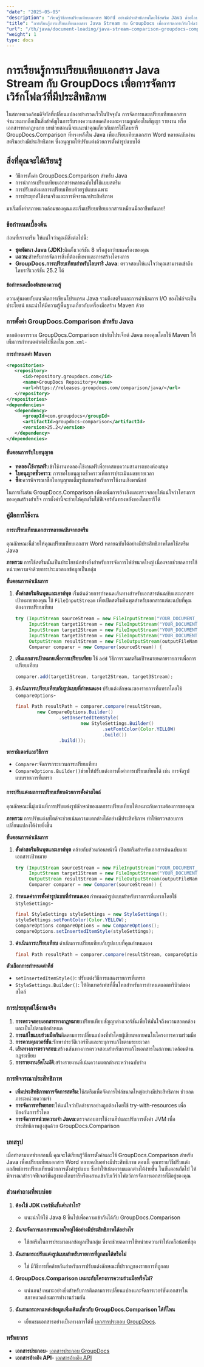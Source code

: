 ```yaml
---
"date": "2025-05-05"
"description": "เรียนรู้วิธีการเปรียบเทียบเอกสาร Word อย่างมีประสิทธิภาพโดยใช้สตรีม Java ด้วยไลบรารี GroupDocs.Comparison ที่ทรงพลัง เรียนรู้การเปรียบเทียบตามสตรีมและปรับแต่งรูปแบบ"
"title": "การเรียนรู้การเปรียบเทียบเอกสาร Java Stream กับ GroupDocs เพื่อการจัดการเวิร์กโฟลว์ที่มีประสิทธิภาพ"
"url": "/th/java/document-loading/java-stream-comparison-groupdocs-comparison/"
"weight": 1
type: docs
---
```

# การเรียนรู้การเปรียบเทียบเอกสาร Java Stream กับ GroupDocs เพื่อการจัดการเวิร์กโฟลว์ที่มีประสิทธิภาพ

ในสภาพแวดล้อมดิจิทัลที่เปลี่ยนแปลงอย่างรวดเร็วในปัจจุบัน การจัดการและเปรียบเทียบเอกสารจำนวนมากถือเป็นสิ่งสำคัญในการรับรองความสอดคล้องและความถูกต้องในสัญญา รายงาน หรือเอกสารทางกฎหมาย บทช่วยสอนนี้จะแนะนำคุณเกี่ยวกับการใช้ไลบรารี GroupDocs.Comparison ที่ทรงพลังใน Java เพื่อเปรียบเทียบเอกสาร Word หลายฉบับผ่านสตรีมอย่างมีประสิทธิภาพ ซึ่งอนุญาตให้ปรับแต่งด้วยการตั้งค่ารูปแบบได้

## สิ่งที่คุณจะได้เรียนรู้
- วิธีการตั้งค่า GroupDocs.Comparison สำหรับ Java
- การนำการเปรียบเทียบเอกสารหลายฉบับไปใช้แบบสตรีม
- การปรับแต่งผลการเปรียบเทียบด้วยรูปแบบเฉพาะ
- การประยุกต์ใช้งานจริงและการพิจารณาประสิทธิภาพ

มาเริ่มตั้งค่าสภาพแวดล้อมของคุณและเริ่มเปรียบเทียบเอกสารเหมือนมืออาชีพกันเลย!

### ข้อกำหนดเบื้องต้น
ก่อนที่เราจะเริ่ม ให้แน่ใจว่าคุณมีสิ่งต่อไปนี้:
- **ชุดพัฒนา Java (JDK)**:ติดตั้งเวอร์ชัน 8 หรือสูงกว่าบนเครื่องของคุณ
- **เมเวน**:สำหรับการจัดการสิ่งที่ต้องพึ่งพาและการสร้างโครงการ
- **GroupDocs.การเปรียบเทียบสำหรับไลบรารี Java**: ตรวจสอบให้แน่ใจว่าคุณสามารถเข้าถึงไลบรารีเวอร์ชัน 25.2 ได้

#### ข้อกำหนดเบื้องต้นของความรู้
ความคุ้นเคยกับแนวคิดการเขียนโปรแกรม Java รวมถึงสตรีมและการดำเนินการ I/O ของไฟล์จะเป็นประโยชน์ แนะนำให้มีความรู้พื้นฐานเกี่ยวกับเครื่องมือสร้าง Maven ด้วย

### การตั้งค่า GroupDocs.Comparison สำหรับ Java
หากต้องการรวม GroupDocs.Comparison เข้ากับโปรเจ็กต์ Java ของคุณโดยใช้ Maven ให้เพิ่มการกำหนดค่าต่อไปนี้ลงใน `pom.xml`-

**การกำหนดค่า Maven**
```xml
<repositories>
   <repository>
      <id>repository.groupdocs.com</id>
      <name>GroupDocs Repository</name>
      <url>https://releases.groupdocs.com/comparison/java/</url>
   </repository>
</repositories>
<dependencies>
   <dependency>
      <groupId>com.groupdocs</groupId>
      <artifactId>groupdocs-comparison</artifactId>
      <version>25.2</version>
   </dependency>
</dependencies>
```

#### ขั้นตอนการรับใบอนุญาต
- **ทดลองใช้งานฟรี**:เข้าใช้งานทดลองใช้งานฟรีเพื่อทดสอบความสามารถของห้องสมุด
- **ใบอนุญาตชั่วคราว**: การขอใบอนุญาตชั่วคราวเพื่อการประเมินผลขยายเวลา
- **ซื้อ**:ควรพิจารณาซื้อใบอนุญาตเต็มรูปแบบสำหรับการใช้งานเชิงพาณิชย์

ในการเริ่มต้น GroupDocs.Comparison เพียงเพิ่มการอ้างอิงและตรวจสอบให้แน่ใจว่าโครงการของคุณสร้างสำเร็จ การตั้งค่านี้จะช่วยให้คุณเริ่มใช้ฟีเจอร์อันทรงพลังของไลบรารีได้

### คู่มือการใช้งาน
#### การเปรียบเทียบเอกสารหลายฉบับจากสตรีม
คุณลักษณะนี้ช่วยให้คุณเปรียบเทียบเอกสาร Word หลายฉบับได้อย่างมีประสิทธิภาพโดยใช้สตรีม Java

**ภาพรวม**
การใช้สตรีมนั้นเป็นประโยชน์อย่างยิ่งสำหรับการจัดการไฟล์ขนาดใหญ่ เนื่องจากช่วยลดการใช้หน่วยความจำด้วยการประมวลผลข้อมูลเป็นกลุ่ม

**ขั้นตอนการดำเนินการ**
1. **ตั้งค่าสตรีมอินพุตและเอาต์พุต**
   เริ่มต้นด้วยการกำหนดเส้นทางสำหรับเอกสารต้นฉบับและเอกสารเป้าหมายของคุณ ใช้ `FileInputStream` เพื่อเปิดสตรีมอินพุตสำหรับเอกสารแต่ละฉบับที่คุณต้องการเปรียบเทียบ
   ```java
   try (InputStream sourceStream = new FileInputStream("YOUR_DOCUMENT_DIRECTORY/SOURCE_WORD");
        InputStream target1Stream = new FileInputStream("YOUR_DOCUMENT_DIRECTORY/TARGET1_WORD");
        InputStream target2Stream = new FileInputStream("YOUR_DOCUMENT_DIRECTORY/TARGET2_WORD");
        InputStream target3Stream = new FileInputStream("YOUR_DOCUMENT_DIRECTORY/TARGET3_WORD");
        OutputStream resultStream = new FileOutputStream(outputFileName);
        Comparer comparer = new Comparer(sourceStream)) {
   ```

2. **เพิ่มเอกสารเป้าหมายเพื่อการเปรียบเทียบ**
   ใช้ `add` วิธีการรวมสตรีมเป้าหมายหลายรายการเพื่อการเปรียบเทียบ
   ```java
   comparer.add(target1Stream, target2Stream, target3Stream);
   ```

3. **ดำเนินการเปรียบเทียบกับรูปแบบที่กำหนดเอง**
   ปรับแต่งลักษณะของรายการที่แทรกโดยใช้ `CompareOptions`-
   ```java
   final Path resultPath = comparer.compare(resultStream,
           new CompareOptions.Builder()
                   .setInsertedItemStyle(
                           new StyleSettings.Builder()
                                   .setFontColor(Color.YELLOW)
                                   .build())
                   .build());
   ```

**พารามิเตอร์และวิธีการ**
- `Comparer`:จัดการกระบวนการเปรียบเทียบ
- `CompareOptions.Builder()`ช่วยให้ปรับแต่งการตั้งค่าการเปรียบเทียบได้ เช่น การจัดรูปแบบรายการที่แทรก

#### การปรับแต่งผลการเปรียบเทียบด้วยการตั้งค่าสไตล์
คุณลักษณะนี้มุ่งเน้นที่การปรับแต่งรูปลักษณ์ของผลการเปรียบเทียบให้เหมาะกับความต้องการของคุณ

**ภาพรวม**
การปรับแต่งสไตล์จะช่วยเน้นความแตกต่างได้อย่างมีประสิทธิภาพ ทำให้ตรวจสอบการเปลี่ยนแปลงได้ง่ายยิ่งขึ้น

**ขั้นตอนการดำเนินการ**
1. **ตั้งค่าสตรีมอินพุตและเอาต์พุต**
   คล้ายกับส่วนก่อนหน้านี้ เปิดสตรีมสำหรับเอกสารต้นฉบับและเอกสารเป้าหมาย
   ```java
   try (InputStream sourceStream = new FileInputStream("YOUR_DOCUMENT_DIRECTORY/SOURCE_WORD");
        InputStream target1Stream = new FileInputStream("YOUR_DOCUMENT_DIRECTORY/TARGET_WORD");
        OutputStream resultStream = new FileOutputStream(outputFileName);
        Comparer comparer = new Comparer(sourceStream)) {
   ```

2. **กำหนดค่าการตั้งค่ารูปแบบที่กำหนดเอง**
   กำหนดค่ารูปแบบสำหรับรายการที่แทรกโดยใช้ `StyleSettings`-
   ```java
   final StyleSettings styleSettings = new StyleSettings();
   styleSettings.setFontColor(Color.YELLOW);
   CompareOptions compareOptions = new CompareOptions();
   compareOptions.setInsertedItemStyle(styleSettings);
   ```

3. **ดำเนินการเปรียบเทียบ**
   ดำเนินการเปรียบเทียบกับรูปแบบที่คุณกำหนดเอง
   ```java
   final Path resultPath = comparer.compare(resultStream, compareOptions);
   ```

**ตัวเลือกการกำหนดค่าคีย์**
- `setInsertedItemStyle()`: ปรับแต่งวิธีการแสดงรายการที่แทรก
- `StyleSettings.Builder()`: ให้อินเทอร์เฟซที่ลื่นไหลสำหรับการกำหนดแอตทริบิวต์ของสไตล์

### การประยุกต์ใช้งานจริง
1. **การตรวจสอบเอกสารทางกฎหมาย**:เปรียบเทียบสัญญาต่างเวอร์ชันเพื่อให้มั่นใจถึงความสอดคล้องและเป็นไปตามข้อกำหนด
2. **การแก้ไขแบบร่วมมือกัน**ติดตามการเปลี่ยนแปลงที่ทำโดยผู้เขียนหลายคนในโครงการความร่วมมือ
3. **การควบคุมเวอร์ชัน**:รักษาประวัติเวอร์ชันและระบุการแก้ไขตามระยะเวลา
4. **เส้นทางการตรวจสอบ**:สร้างเส้นทางการตรวจสอบสำหรับการแก้ไขเอกสารในสภาพแวดล้อมด้านกฎระเบียบ
5. **การรายงานอัตโนมัติ**:สร้างรายงานที่เน้นความแตกต่างระหว่างฉบับร่าง

### การพิจารณาประสิทธิภาพ
- **เพิ่มประสิทธิภาพการจัดการสตรีม**:ใช้สตรีมเพื่อจัดการไฟล์ขนาดใหญ่อย่างมีประสิทธิภาพ ช่วยลดภาระหน่วยความจำ
- **การจัดการทรัพยากร**:ให้แน่ใจว่าปิดลำธารอย่างถูกต้องโดยใช้ try-with-resources เพื่อป้องกันการรั่วไหล
- **การจัดการหน่วยความจำ Java**:ตรวจสอบการใช้งานฮีปและปรับการตั้งค่า JVM เพื่อประสิทธิภาพสูงสุดด้วย GroupDocs.Comparison

### บทสรุป
เมื่อทำตามบทช่วยสอนนี้ คุณจะได้เรียนรู้วิธีการตั้งค่าและใช้ GroupDocs.Comparison สำหรับ Java เพื่อเปรียบเทียบเอกสาร Word หลายฉบับอย่างมีประสิทธิภาพ ตอนนี้ คุณทราบวิธีปรับแต่งผลลัพธ์การเปรียบเทียบด้วยการตั้งค่ารูปแบบ ซึ่งทำให้เน้นความแตกต่างได้ง่ายขึ้น ในขั้นตอนถัดไป ให้พิจารณาสำรวจฟีเจอร์ขั้นสูงของไลบรารีหรือผสานเข้ากับเวิร์กโฟลว์การจัดการเอกสารที่มีอยู่ของคุณ

### ส่วนคำถามที่พบบ่อย
1. **ต้องใช้ JDK เวอร์ชันขั้นต่ำเท่าไร?**
   - แนะนำให้ใช้ Java 8 ขึ้นไปเพื่อความเข้ากันได้กับ GroupDocs.Comparison

2. **ฉันจะจัดการเอกสารขนาดใหญ่ได้อย่างมีประสิทธิภาพได้อย่างไร**
   - ใช้สตรีมในการประมวลผลข้อมูลเป็นกลุ่ม ซึ่งจะช่วยลดการใช้หน่วยความจำให้เหลือน้อยที่สุด

3. **ฉันสามารถปรับแต่งรูปแบบสำหรับรายการที่ถูกลบได้หรือไม่**
   - ใช่ มีวิธีการที่คล้ายกันสำหรับการปรับแต่งลักษณะที่ปรากฏของรายการที่ถูกลบ

4. **GroupDocs.Comparison เหมาะกับโครงการความร่วมมือหรือไม่?**
   - แน่นอน! เหมาะอย่างยิ่งสำหรับการติดตามการเปลี่ยนแปลงและจัดการเวอร์ชันเอกสารในสภาพแวดล้อมการทำงานร่วมกัน

5. **ฉันสามารถหาแหล่งข้อมูลเพิ่มเติมเกี่ยวกับ GroupDocs.Comparison ได้ที่ไหน**
   - เยี่ยมชมเอกสารอย่างเป็นทางการได้ที่ [เอกสารประกอบ GroupDocs](https://docs-groupdocs.com/comparison/java/).

### ทรัพยากร
- **เอกสารประกอบ**- [เอกสารประกอบ GroupDocs](https://docs.groupdocs.com/comparison/java/)
- **เอกสารอ้างอิง API**- [เอกสารอ้างอิง API](https://www.groupdocs.com/content/reports/documentation/api-reference/groupdocs-comparison-for-java-api)